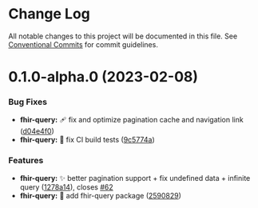# Change Log

All notable changes to this project will be documented in this file.
See [Conventional Commits](https://conventionalcommits.org) for commit guidelines.

# 0.1.0-alpha.0 (2023-02-08)


### Bug Fixes

* **fhir-query:** :adhesive_bandage: fix and optimize pagination cache and navigation link ([d04e4f0](https://github.com/bonfhir/bonfhir/commit/d04e4f07c9bfafedd8dbf2a7d4a6b2e9334da503))
* **fhir-query:** :green_heart: fix CI build tests ([9c5774a](https://github.com/bonfhir/bonfhir/commit/9c5774ac087c137cb296ce5f74936db81bd04908))


### Features

* **fhir-query:** :sparkles: better pagination support + fix undefined data + infinite query ([1278a14](https://github.com/bonfhir/bonfhir/commit/1278a14eb0782912251dea626ef8e164cde2c281)), closes [#62](https://github.com/bonfhir/bonfhir/issues/62)
* **fhir-query:** :tada: add fhir-query package ([2590829](https://github.com/bonfhir/bonfhir/commit/2590829fa6ecb182b21d37b9104c613c19b88f08))
